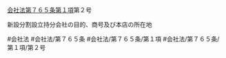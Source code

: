 [会社法第７６５条第１項](会社法＿＿＿＿第７６５条第１項)第２号

新設分割設立持分会社の目的、商号及び本店の所在地


#会社法
#会社法/第７６５条
#会社法/第７６５条/第１項
#会社法/第７６５条/第１項/第２号
